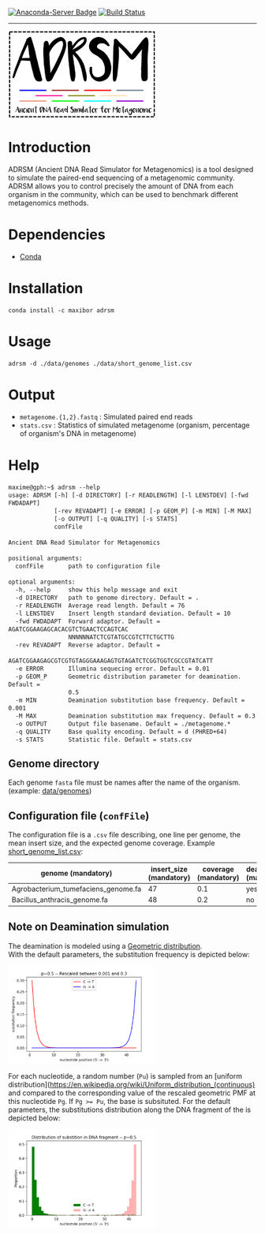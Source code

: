 [![Anaconda-Server Badge](https://anaconda.org/maxibor/adrsm/badges/installer/conda.svg)](https://anaconda.org/maxibor/adrsm) [![Build Status](https://travis-ci.org/maxibor/adrsm.svg?branch=master)](https://travis-ci.org/maxibor/adrsm)

---

<img src="./img/logo_adrsm.png" width="300">

# Introduction
ADRSM (Ancient DNA Read Simulator for Metagenomics) is a tool designed to simulate the paired-end sequencing of a metagenomic community. ADRSM allows you to control precisely the amount of DNA from each organism in the community, which can be used to benchmark different metagenomics methods.

# Dependencies
- [Conda](https://conda.io/miniconda.html)  

# Installation

```
conda install -c maxibor adrsm
```

# Usage

```
adrsm -d ./data/genomes ./data/short_genome_list.csv
```
# Output

- `metagenome.{1,2}.fastq` : Simulated paired end reads
- `stats.csv` : Statistics of simulated metagenome (organism, percentage of organism's DNA in metagenome)

# Help

```
maxime@gph:~$ adrsm --help
usage: ADRSM [-h] [-d DIRECTORY] [-r READLENGTH] [-l LENSTDEV] [-fwd FWDADAPT]
             [-rev REVADAPT] [-e ERROR] [-p GEOM_P] [-m MIN] [-M MAX]
             [-o OUTPUT] [-q QUALITY] [-s STATS]
             confFile

Ancient DNA Read Simulator for Metagenomics

positional arguments:
  confFile       path to configuration file

optional arguments:
  -h, --help     show this help message and exit
  -d DIRECTORY   path to genome directory. Default = .
  -r READLENGTH  Average read length. Default = 76
  -l LENSTDEV    Insert length standard deviation. Default = 10
  -fwd FWDADAPT  Forward adaptor. Default = AGATCGGAAGAGCACACGTCTGAACTCCAGTCAC
                 NNNNNNATCTCGTATGCCGTCTTCTGCTTG
  -rev REVADAPT  Reverse adaptor. Default =
                 AGATCGGAAGAGCGTCGTGTAGGGAAAGAGTGTAGATCTCGGTGGTCGCCGTATCATT
  -e ERROR       Illumina sequecing error. Default = 0.01
  -p GEOM_P      Geometric distribution parameter for deamination. Default =
                 0.5
  -m MIN         Deamination substitution base frequency. Default = 0.001
  -M MAX         Deamination substitution max frequency. Default = 0.3
  -o OUTPUT      Output file basename. Default = ./metagenome.*
  -q QUALITY     Base quality encoding. Default = d (PHRED+64)
  -s STATS       Statistic file. Default = stats.csv
```

## Genome directory
Each genome `fasta` file must be names after the name of the organism. (example: [data/genomes](./data/genomes))

## Configuration file (`confFile`)
The configuration file is a `.csv` file describing, one line per genome, the mean insert size, and the expected genome coverage.
Example [short_genome_list.csv](./data/short_genome_list.csv):

| genome (mandatory)                   |  insert_size (mandatory) |  coverage (mandatory) |  deamination (mandatory) | 
|-------------------------------------|-------------------------|----------------------|-------------------------|
| Agrobacterium_tumefaciens_genome.fa |  47                     |  0.1                 |  yes                    |
| Bacillus_anthracis_genome.fa        |  48                     |  0.2                 |  no                     |


## Note on Deamination simulation
The deamination is modeled using a [Geometric distribution](https://en.wikipedia.org/wiki/Geometric_distribution).   
With the default parameters, the substitution frequency is depicted below:  

<img src="./img/geometric_model.png" width="300">

For each nucleotide, a random number (`Pu`) is sampled from an [uniform distribution](https://en.wikipedia.org/wiki/Uniform_distribution_(continuous) and compared to the corresponding value of the rescaled geometric PMF at this nucleotide `Pg`. If `Pg >= Pu`, the base is subsituted.
For the default parameters, the substitutions  distribution along the DNA fragment of the is depicted below:  

<img src="./img/geometric_distribution.png" width="300">
